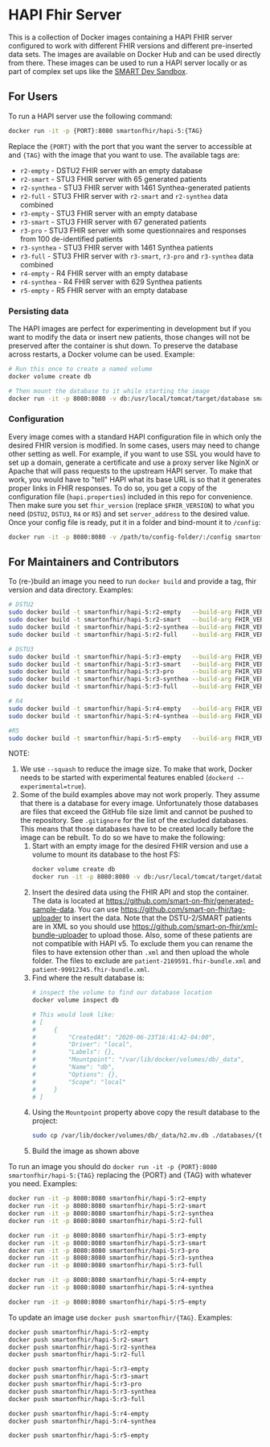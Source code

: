 # HAPI Fhir Server

This is a collection of Docker images containing a HAPI FHIR server configured to work with different FHIR versions and different pre-inserted data sets. The images are available on Docker Hub and can be used directly from there. These images can be used to run a HAPI server locally or as part of complex set ups like the [SMART Dev Sandbox](https://github.com/smart-on-fhir/smart-dev-sandbox).


## For Users

To run a HAPI server use the following command:
```sh
docker run -it -p {PORT}:8080 smartonfhir/hapi-5:{TAG}
```
Replace the `{PORT}` with the port that you want the server to accessible at and `{TAG}` with the image that you want to use.
The available tags are:
- `r2-empty`   - DSTU2 FHIR server with an empty database
- `r2-smart`   - STU3 FHIR server with 65 generated patients
- `r2-synthea` - STU3 FHIR server with 1461 Synthea-generated patients
- `r2-full`    - STU3 FHIR server with `r2-smart` and `r2-synthea` data combined
- `r3-empty`   - STU3 FHIR server with an empty database
- `r3-smart`   - STU3 FHIR server with 67 generated patients
- `r3-pro`     - STU3 FHIR server with some questionnaires and responses from 100 de-identified patients
- `r3-synthea` - STU3 FHIR server with 1461 Synthea patients
- `r3-full`    - STU3 FHIR server with `r3-smart`, `r3-pro` and `r3-synthea` data combined
- `r4-empty`   - R4 FHIR server with an empty database
- `r4-synthea` - R4 FHIR server with 629 Synthea patients
- `r5-empty`   - R5 FHIR server with an empty database

### Persisting data
The HAPI images are perfect for experimenting in development but if you want to
modify the data or insert new patients, those changes will not be preserved after
the container is shut down. To preserve the database across restarts, a Docker
volume can be used. Example:
```sh
# Run this once to create a named volume
docker volume create db

# Then mount the database to it while starting the image
docker run -it -p 8080:8080 -v db:/usr/local/tomcat/target/database smartonfhir/hapi-5:r3-full
```

### Configuration
Every image comes with a standard HAPI configuration file in which only the
desired FHIR version is modified. In some cases, users may need to change
other setting as well. For example, if you want to use SSL you would have
to set up a domain, generate a certificate and use a proxy server like NginX
or Apache that will pass requests to the upstream HAPI server. To make that
work, you would have to "tell" HAPI what its base URL is so that it generates
proper links in FHIR responses. To do so, you get a copy of the configuration
file (`hapi.properties`) included in this repo for convenience. Then make
sure you set `fhir_version` (replace `$FHIR_VERSION`) to what you need
(`DSTU2`, `DSTU3`, `R4` or `R5`) and set `server_address` to the desired value.
Once your config file is ready, put it in a folder and bind-mount it to `/config`:

```sh
docker run -it -p 8080:8080 -v /path/to/config-folder/:/config smartonfhir/hapi-5:r3-full
```

## For Maintainers and Contributors


To (re-)build an image you need to run `docker build` and provide a tag, fhir version and data directory.
Examples:
```sh
# DSTU2
sudo docker build -t smartonfhir/hapi-5:r2-empty   --build-arg FHIR_VERSION=DSTU2 --squash .
sudo docker build -t smartonfhir/hapi-5:r2-smart   --build-arg FHIR_VERSION=DSTU2 --squash --build-arg DATABASE=r2-smart   .
sudo docker build -t smartonfhir/hapi-5:r2-synthea --build-arg FHIR_VERSION=DSTU2 --squash --build-arg DATABASE=r2-synthea .
sudo docker build -t smartonfhir/hapi-5:r2-full    --build-arg FHIR_VERSION=DSTU2 --squash --build-arg DATABASE=r2-full    .

# DSTU3
sudo docker build -t smartonfhir/hapi-5:r3-empty   --build-arg FHIR_VERSION=DSTU3 --squash .
sudo docker build -t smartonfhir/hapi-5:r3-smart   --build-arg FHIR_VERSION=DSTU3 --squash --build-arg DATABASE=r3-smart   .
sudo docker build -t smartonfhir/hapi-5:r3-pro     --build-arg FHIR_VERSION=DSTU3 --squash --build-arg DATABASE=r3-pro     .
sudo docker build -t smartonfhir/hapi-5:r3-synthea --build-arg FHIR_VERSION=DSTU3 --squash --build-arg DATABASE=r3-synthea .
sudo docker build -t smartonfhir/hapi-5:r3-full    --build-arg FHIR_VERSION=DSTU3 --squash --build-arg DATABASE=r3-full    .

# R4
sudo docker build -t smartonfhir/hapi-5:r4-empty   --build-arg FHIR_VERSION=R4 --squash .
sudo docker build -t smartonfhir/hapi-5:r4-synthea --build-arg FHIR_VERSION=R4 --squash --build-arg DATABASE=r4-synthea .

#R5
sudo docker build -t smartonfhir/hapi-5:r5-empty   --build-arg FHIR_VERSION=R5 --squash .
```

NOTE:
1. We use `--squash` to reduce the image size. To make that work, Docker needs to be started with experimental features enabled
(`dockerd --experimental=true`).
2. Some of the build examples above may not work properly. They assume that there is a database for every image. Unfortunately those databases are files that exceed the GitHub file size limit and cannot be pushed to the repository. See `.gitignore` for the list of the excluded databases. This means that those databases have to be created locally before the image can be rebuilt. To do so we have to make the following:
    1. Start with an empty image for the desired FHIR version and use a volume to mount its database to the host FS:
        ```sh
        docker volume create db
        docker run -it -p 8080:8080 -v db:/usr/local/tomcat/target/database smartonfhir/hapi-5:r3-empty
        ```
    2. Insert the desired data using the FHIR API and stop the container. The data is located at https://github.com/smart-on-fhir/generated-sample-data. You can use https://github.com/smart-on-fhir/tag-uploader to insert the data. Note that the DSTU-2/SMART patients are in XML so you should use https://github.com/smart-on-fhir/xml-bundle-uploader to upload those. Also, some of these patients are not compatible with HAPI v5. To exclude them you can rename the files to have extension other than `.xml` and then upload the whole folder. The files to exclude are `patient-2169591.fhir-bundle.xml` and `patient-99912345.fhir-bundle.xml`.
    3. Find where the result database is:
        ```sh
        # inspect the volume to find our database location
        docker volume inspect db

        # This would look like:
        # [
        #     {
        #         "CreatedAt": "2020-06-23T16:41:42-04:00",
        #         "Driver": "local",
        #         "Labels": {},
        #         "Mountpoint": "/var/lib/docker/volumes/db/_data",
        #         "Name": "db",
        #         "Options": {},
        #         "Scope": "local"
        #     }
        # ]
        ```
    4. Using the `Mountpoint` property above copy the result database to the project:
        ```sh
        sudo cp /var/lib/docker/volumes/db/_data/h2.mv.db ./databases/{tag}/h2.mv.db
        ```
    5. Build the image as shown above

To run an image you should do `docker run -it -p {PORT}:8080 smartonfhir/hapi-5:{TAG}` replacing the {PORT} and {TAG} with whatever you need. Examples:
```sh
docker run -it -p 8080:8080 smartonfhir/hapi-5:r2-empty
docker run -it -p 8080:8080 smartonfhir/hapi-5:r2-smart
docker run -it -p 8080:8080 smartonfhir/hapi-5:r2-synthea
docker run -it -p 8080:8080 smartonfhir/hapi-5:r2-full

docker run -it -p 8080:8080 smartonfhir/hapi-5:r3-empty
docker run -it -p 8080:8080 smartonfhir/hapi-5:r3-smart
docker run -it -p 8080:8080 smartonfhir/hapi-5:r3-pro
docker run -it -p 8080:8080 smartonfhir/hapi-5:r3-synthea
docker run -it -p 8080:8080 smartonfhir/hapi-5:r3-full

docker run -it -p 8080:8080 smartonfhir/hapi-5:r4-empty
docker run -it -p 8080:8080 smartonfhir/hapi-5:r4-synthea

docker run -it -p 8080:8080 smartonfhir/hapi-5:r5-empty
```

To update an image use `docker push smartonfhir/{TAG}`. Examples:
```sh
docker push smartonfhir/hapi-5:r2-empty
docker push smartonfhir/hapi-5:r2-smart
docker push smartonfhir/hapi-5:r2-synthea
docker push smartonfhir/hapi-5:r2-full

docker push smartonfhir/hapi-5:r3-empty
docker push smartonfhir/hapi-5:r3-smart
docker push smartonfhir/hapi-5:r3-pro
docker push smartonfhir/hapi-5:r3-synthea
docker push smartonfhir/hapi-5:r3-full

docker push smartonfhir/hapi-5:r4-empty
docker push smartonfhir/hapi-5:r4-synthea

docker push smartonfhir/hapi-5:r5-empty
```


